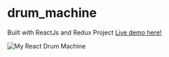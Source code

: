 # drum_machine
Built with ReactJs and Redux
Project [Live demo here!](https://drum-machine-aba5f.firebaseapp.com)

![My React Drum Machine](https://oyelowo.github.io/drum_machine/src/assets/my_react_drum_machine.PNG)
